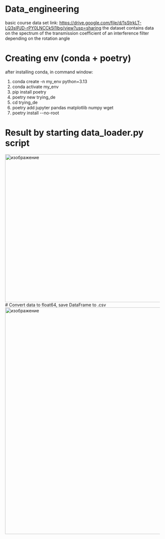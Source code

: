 # Data_engineering
basic course
data set link: https://drive.google.com/file/d/1sStrkLT-LQ3sIPJD-rPY0LNCCk5l1lbg/view?usp=sharing
the dataset contains data on the spectrum of the transmission coefficient of an interference filter depending on the rotation angle

# Creating env (conda + poetry)
after installing conda, in command window:
1. conda create -n my_env python=3.13
2. conda activate my_env
3. pip install poetry
4. poetry new trying_de
5. cd trying_de
6. poetry add jupyter pandas matplotlib numpy wget
7. poetry install --no-root

# Result by starting data_loader.py script
<img width="1979" height="481" alt="изображение" src="https://github.com/user-attachments/assets/ce52d5e1-2e25-4acd-b289-6f9b1425a6cc" />
# Convert data to float64, save DataFrame to .csv
<img width="763" height="737" alt="изображение" src="https://github.com/user-attachments/assets/c37d6d33-7eb4-4ea1-a2b5-b756fa716549" />
